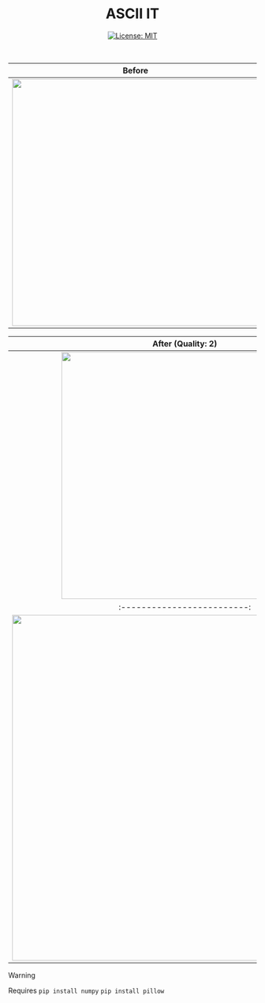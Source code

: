 <div align="center">
  
# ASCII IT
[![License: MIT](https://img.shields.io/badge/License-MIT-yellow.svg)](https://opensource.org/licenses/MIT)

<br>

Before             |  Before
:-------------------------:|:-------------------------:
 <img src="https://github.com/user-attachments/assets/658a14f2-feb5-44cc-b6ae-44287e3e23b5" width="500">  |   <img src="https://github.com/user-attachments/assets/ccc6ecc3-5feb-4fb3-acd0-b98a96222f09" width="500">

After (Quality: 2)            |  After (Quality: 2)
:-------------------------:|:-------------------------:
 <img src="https://github.com/user-attachments/assets/fffe4a4e-fb58-49e2-8061-33d2e9299831" width="500">  |   <img src="https://github.com/user-attachments/assets/ccc6ecc3-5feb-4fb3-acd0-b98a96222f09" width="500">
:-------------------------:|:-------------------------:
 <img src="https://github.com/user-attachments/assets/ab78f9c6-6e75-40a0-9692-ca3a29b869d0" width="700">  |   <img src="https://github.com/user-attachments/assets/7a54c0df-5c0b-4916-93ff-869878e21bb6" width="700">

</div>

> [!WARNING]  
> Requires `pip install numpy` `pip install pillow`
